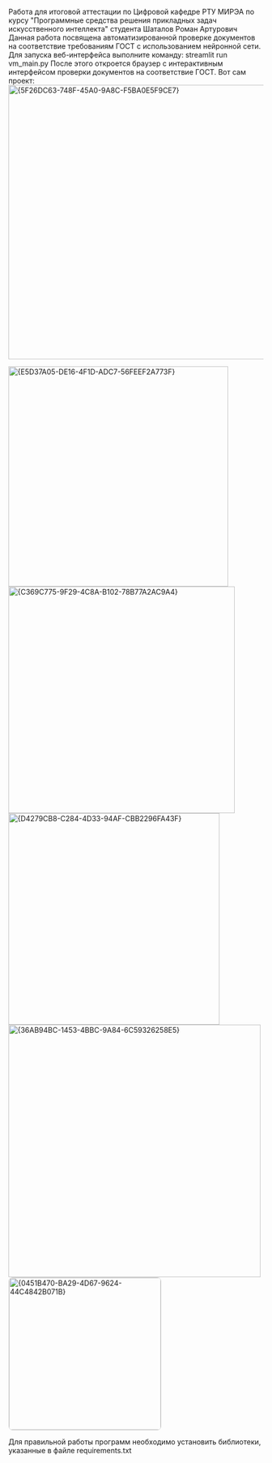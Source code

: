 Работа для итоговой аттестации по Цифровой кафедре РТУ МИРЭА по курсу "Программные средства решения прикладных задач искусственного интеллекта" студента Шаталов Роман Артурович
Данная работа посвящена автоматизированной проверке документов на соответствие требованиям ГОСТ с использованием нейронной сети.
Для запуска веб-интерфейса выполните команду: streamlit run vm_main.py После этого откроется браузер с интерактивным интерфейсом проверки документов на соответствие ГОСТ.
Вот сам проект: 
<img width="541" alt="{5F26DC63-748F-45A0-9A8C-F5BA0E5F9CE7}" src="https://github.com/user-attachments/assets/7860fbd6-5d38-40dd-a66e-c4ba921ab75d" />

<img width="434" alt="{E5D37A05-DE16-4F1D-ADC7-56FEEF2A773F}" src="https://github.com/user-attachments/assets/3c6adc0f-5cc4-4b5b-a8e0-77d9825b531b" />

<img width="447" alt="{C369C775-9F29-4C8A-B102-78B77A2AC9A4}" src="https://github.com/user-attachments/assets/5f944a67-b964-4043-8431-493c1ebbba02" />

<img width="417" alt="{D4279CB8-C284-4D33-94AF-CBB2296FA43F}" src="https://github.com/user-attachments/assets/d33035f4-6c1b-4ace-8220-0581d24bc736" />

<img width="498" alt="{36AB94BC-1453-4BBC-9A84-6C59326258E5}" src="https://github.com/user-attachments/assets/ca195322-6812-40d3-a824-a43f8d3a7087" />

<img width="300" style="border: 1px solid #ddd; border-radius: 8px" alt="{0451B470-BA29-4D67-9624-44C4842B071B}" src="https://github.com/user-attachments/assets/9bf9f417-d005-454e-b7bd-1abebf73421c" />

Для правильной работы программ необходимо установить библиотеки, указанные в файле requirements.txt
